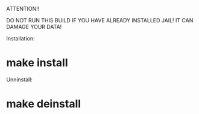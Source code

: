 ATTENTION!!

DO NOT RUN THIS BUILD IF YOU HAVE ALREADY INSTALLED JAIL!
IT CAN DAMAGE YOUR DATA!


Installation:

# make install


Unninstall:

# make deinstall
